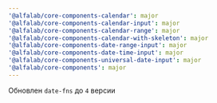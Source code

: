 ```yaml
---
'@alfalab/core-components-calendar': major
'@alfalab/core-components-calendar-input': major
'@alfalab/core-components-calendar-range': major
'@alfalab/core-components-calendar-with-skeleton': major
'@alfalab/core-components-date-range-input': major
'@alfalab/core-components-date-time-input': major
'@alfalab/core-components-universal-date-input': major
'@alfalab/core-components': major
---
```


Обновлен `date-fns` до `4` версии
